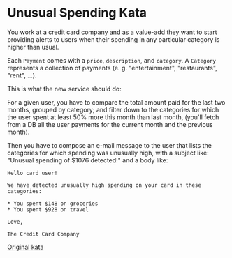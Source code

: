 # Unusual Spending Kata

You work at a credit card company and as a value-add they want to start providing alerts to users when their spending in any particular category is higher than usual.

Each `Payment` comes with a `price`, `description`, and `category`. A `Category` represents a collection of payments (e. g. "entertainment", "restaurants", "rent", ...).

This is what the new service should do:

For a given user, you have to compare the total amount paid for the last two months, grouped by category; and filter down to the categories for which the user spent at least 50% more this month than last month, (you'll fetch from a DB all the user payments for the current month and the previous month). 

Then you have to compose an e-mail message to the user that lists the categories for which spending was unusually high, with a subject like: "Unusual spending of $1076 detected!" and a body like:

```
Hello card user!

We have detected unusually high spending on your card in these categories:

* You spent $148 on groceries
* You spent $928 on travel

Love,

The Credit Card Company
```

[Original kata](https://github.com/testdouble/contributing-tests/wiki/Unusual-Spending-Kata)
